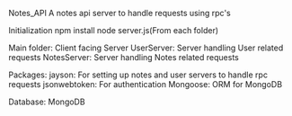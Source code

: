 Notes_API 
A notes api server to handle requests using rpc's

Initialization
npm install
node server.js(From each folder)


Main folder: Client facing Server
UserServer: Server handling User related requests
NotesServer: Server handling Notes related requests


Packages:
jayson: For setting up notes and user servers to handle rpc requests
jsonwebtoken: For authentication
Mongoose: ORM for MongoDB

Database: MongoDB
